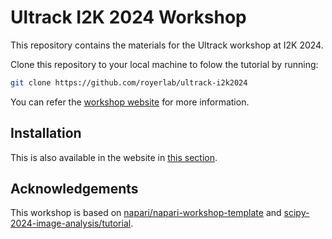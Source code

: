 # Ultrack I2K 2024 Workshop

This repository contains the materials for the Ultrack workshop at I2K 2024.

Clone this repository to your local machine to folow the tutorial by running:

```bash
git clone https://github.com/royerlab/ultrack-i2k2024
```

You can refer the [workshop website](https://ultrack.github.io/i2k-2024-workshop/) for more information.

## Installation

This is also available in the website in [this section](https://royerlab.github.io/ultrack-i2k2024/installation.html).

## Acknowledgements

This workshop is based on [napari/napari-workshop-template](https://github.com/napari/napari-workshop-template) and [scipy-2024-image-analysis/tutorial](https://github.com/scipy-2024-image-analysis/tutorial).
